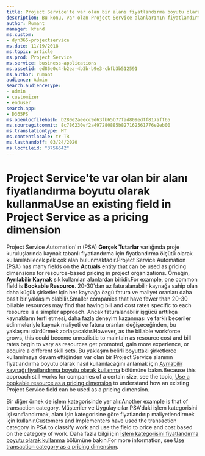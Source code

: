 ```yaml
---
title: Project Service'te var olan bir alanı fiyatlandırma boyutu olarak kullanma
description: Bu konu, var olan Project Service alanlarının fiyatlandırma boyutları olarak kullanılması hakkında bilgi sağlar.
author: Rumant
manager: kfend
ms.custom:
- dyn365-projectservice
ms.date: 11/19/2018
ms.topic: article
ms.prod: Project Service
ms.service: business-applications
ms.assetid: ed86e0c4-b2ea-4b3b-b9e3-cbfb3b512591
ms.author: rumant
audience: Admin
search.audienceType:
- admin
- customizer
- enduser
search.app:
- D365PS
ms.openlocfilehash: b280e2aeecc9d63fb65b77fad809edff817aff65
ms.sourcegitcommit: 8c786230ef2a497280885b827162561776e2eb00
ms.translationtype: HT
ms.contentlocale: tr-TR
ms.lasthandoff: 03/24/2020
ms.locfileid: "3756642"
---
```

# <a name="use-an-existing-field-in-project-service-as-a-pricing-dimension"></a><span data-ttu-id="65104-103">Project Service'te var olan bir alanı fiyatlandırma boyutu olarak kullanma</span><span class="sxs-lookup"><span data-stu-id="65104-103">Use an existing field in Project Service as a pricing dimension</span></span>

<span data-ttu-id="65104-104">Project Service Automation'ın (PSA) **Gerçek Tutarlar** varlığında proje kuruluşlarında kaynak tabanlı fiyatlandırma için fiyatlandırma ölçütü olarak kullanılabilecek pek çok alan bulunmaktadır.</span><span class="sxs-lookup"><span data-stu-id="65104-104">Project Service Automation (PSA) has many fields on the **Actuals** entity that can be used as pricing dimensions for resource-based pricing in project organizations.</span></span> <span data-ttu-id="65104-105">Örneğin, **Ayrılabilir Kaynak** sık kullanılan alanlardan biridir.</span><span class="sxs-lookup"><span data-stu-id="65104-105">For example, one common field is **Bookable Resource**.</span></span> <span data-ttu-id="65104-106">20-30'dan az faturalanabilir kaynağa sahip olan daha küçük şirketler için her kaynağa özgü fatura ve maliyet oranları daha basit bir yaklaşım olabilir.</span><span class="sxs-lookup"><span data-stu-id="65104-106">Smaller companies that have fewer than 20-30 billable resources may find that having bill and cost rates specific to each resource is a simpler approach.</span></span> <span data-ttu-id="65104-107">Ancak faturalanabilir işgücü arttıkça kaynakların terfi etmesi, daha fazla deneyim kazanması ve farklı beceriler edinmeleriyle kaynak maliyeti ve fatura oranları değişeceğinden, bu yaklaşımı sürdürmek zorlaşacaktır.</span><span class="sxs-lookup"><span data-stu-id="65104-107">However, as the billable workforce grows, this could become unrealistic to maintain as resource cost and bill rates begin to vary as resources get promoted, gain more experience, or acquire a different skill sets.</span></span> <span data-ttu-id="65104-108">Bu yaklaşım belirli boyuttaki şirketlerce kullanılmaya devam ettiğinden var olan bir Project Service alanının fiyatlandırma boyutu olarak nasıl kullanılacağını anlamak için [Ayrılabilir kaynağı fiyatlandırma boyutu olarak kullanma](bookable-resource-pricing-dimension.md) bölümüne bakın.</span><span class="sxs-lookup"><span data-stu-id="65104-108">Because this approach still works for companies of a certain size, see the topic, [Use a bookable resource as a pricing dimension](bookable-resource-pricing-dimension.md) to understand how an existing Project Service field can be used as a pricing dimension.</span></span>

<span data-ttu-id="65104-109">Bir diğer örnek de işlem kategorisinde yer alır.</span><span class="sxs-lookup"><span data-stu-id="65104-109">Another example is that of transaction category.</span></span> <span data-ttu-id="65104-110">Müşteriler ve Uygulayıcılar PSA'daki işlem kategorisini işi sınıflandırmak, alanı işin kategorisine göre fiyatlandırıp maliyetlendirmek için kullanır.</span><span class="sxs-lookup"><span data-stu-id="65104-110">Customers and Implementers have used the transaction category in PSA to classify work and use the field to price and cost based on the category of work.</span></span> <span data-ttu-id="65104-111">Daha fazla bilgi için [İşlem kategorisini fiyatlandırma boyutu olarak kullanma](transaction-category-pricing-dimension.md) bölümüne bakın.</span><span class="sxs-lookup"><span data-stu-id="65104-111">For more information, see [Use transaction category as a pricing dimension](transaction-category-pricing-dimension.md).</span></span>
